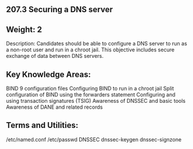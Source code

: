 ## 207.3 Securing a DNS server

Weight: 2
---------

Description: Candidates should be able to configure a DNS server to run as a non-root user and run in a chroot jail. This objective includes secure exchange of data between DNS servers.


Key Knowledge Areas:
--------------------

BIND 9 configuration files
Configuring BIND to run in a chroot jail
Split configuration of BIND using the forwarders statement
Configuring and using transaction signatures (TSIG)
Awareness of DNSSEC and basic tools
Awareness of DANE and related records

Terms and Utilities:
--------------------

/etc/named.conf
/etc/passwd
DNSSEC
dnssec-keygen
dnssec-signzone

